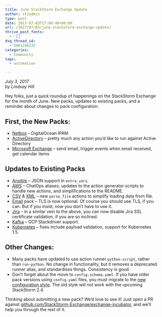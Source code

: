 ```yaml
---
title: June StackStorm Exchange Update
author: st2admin
type: post
date: 2017-07-03T17:00:48+00:00
url: /2017/07/03/june-stackstorm-exchange-update/
thrive_post_fonts:
  - '[]'
dsq_thread_id:
  - 5961248232
categories:
  - Community
tags:
  - automation

---
```

_July 3, 2017_  
_by Lindsay Hill_

Hey folks, just a quick roundup of happenings on the StackStorm Exchange for the month of June. New packs, updates to existing packs, and a reminder about changes to pack configuration.

<!--more-->

## First, the New Packs:

  * [Netbox][1] &#8211; DigitalOcean IPAM
  * [ActiveDirectory][2] &#8211; pretty much any action you’d like to run against Active Directory
  * [Microsoft Exchange][3] &#8211; send email, trigger events when email received, get calendar items

## Updates to Existing Packs

  * [Ansible][4] &#8211; JSON support in `extra_vars`.
  * [AWS][5] &#8211; ChatOps aliases, updates to the action generator scripts to handle new actions, and simplifications to the README. 
  * [CSV][6] & [XML][7] &#8211; new `parse_file` actions to simplify loading data from file.
  * [Email][8] pack &#8211; TLS is now optional. Of course you should use TLS, if you can. But if you insist, now you don’t have to use it.
  * [Jira][9] &#8211; in a similar vein to the above, you can now disable Jira SSL certificate validation, if you are so inclined.
  * [Kafka][10] &#8211; GCP Stackdriver support.
  * [Kubernetes][11] &#8211; fixes include payload validation, support for Kubernetes 1.5.

## Other Changes:

  * Many packs have updated to use action runner `python-script`, rather than `run-python`. No change in functionality, but it removes a deprecated runner alias, and standardises things. Consistency is good.
  * Don’t forget about the move to `config.schema.yaml`. If you have older pack versions using `config.yaml` files, you must migrate to the [new configuration style][12]. The old style will not work with the upcoming StackStorm 2.4.

Thinking about submitting a new pack? We’d love to see it! Just open a PR against [github.com/StackStorm-Exchange/exchange-incubator][13], and we’ll help you through the rest of it.

 [1]: https://github.com/StackStorm-Exchange/stackstorm-netbox
 [2]: https://github.com/StackStorm-Exchange/stackstorm-activedirectory
 [3]: https://github.com/StackStorm-Exchange/stackstorm-msexchange
 [4]: https://github.com/StackStorm-Exchange/stackstorm-ansible
 [5]: https://github.com/StackStorm-Exchange/stackstorm-aws
 [6]: https://github.com/StackStorm-Exchange/stackstorm-csv
 [7]: https://github.com/StackStorm-Exchange/stackstorm-xml
 [8]: https://github.com/StackStorm-Exchange/stackstorm-email
 [9]: https://github.com/StackStorm-Exchange/stackstorm-jira
 [10]: https://github.com/StackStorm-Exchange/stackstorm-kafka
 [11]: https://github.com/StackStorm-Exchange/stackstorm-kubernetes
 [12]: https://docs.stackstorm.com/reference/pack_configs.html
 [13]: https://github.com/StackStorm-Exchange/exchange-incubator